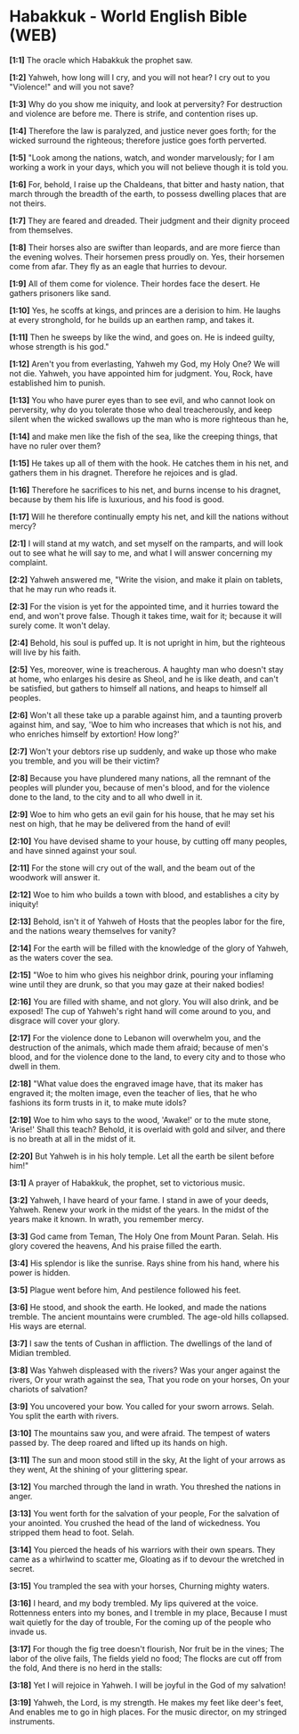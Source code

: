 # Habakkuk - World English Bible (WEB)

**[1:1]** The oracle which Habakkuk the prophet saw.

**[1:2]** Yahweh, how long will I cry, and you will not hear? I cry out to you "Violence!" and will you not save?

**[1:3]** Why do you show me iniquity, and look at perversity? For destruction and violence are before me. There is strife, and contention rises up.

**[1:4]** Therefore the law is paralyzed, and justice never goes forth; for the wicked surround the righteous; therefore justice goes forth perverted.

**[1:5]** "Look among the nations, watch, and wonder marvelously; for I am working a work in your days, which you will not believe though it is told you.

**[1:6]** For, behold, I raise up the Chaldeans, that bitter and hasty nation, that march through the breadth of the earth, to possess dwelling places that are not theirs.

**[1:7]** They are feared and dreaded. Their judgment and their dignity proceed from themselves.

**[1:8]** Their horses also are swifter than leopards, and are more fierce than the evening wolves. Their horsemen press proudly on. Yes, their horsemen come from afar. They fly as an eagle that hurries to devour.

**[1:9]** All of them come for violence. Their hordes face the desert. He gathers prisoners like sand.

**[1:10]** Yes, he scoffs at kings, and princes are a derision to him. He laughs at every stronghold, for he builds up an earthen ramp, and takes it.

**[1:11]** Then he sweeps by like the wind, and goes on. He is indeed guilty, whose strength is his god."

**[1:12]** Aren't you from everlasting, Yahweh my God, my Holy One? We will not die. Yahweh, you have appointed him for judgment. You, Rock, have established him to punish.

**[1:13]** You who have purer eyes than to see evil, and who cannot look on perversity, why do you tolerate those who deal treacherously, and keep silent when the wicked swallows up the man who is more righteous than he,

**[1:14]** and make men like the fish of the sea, like the creeping things, that have no ruler over them?

**[1:15]** He takes up all of them with the hook. He catches them in his net, and gathers them in his dragnet. Therefore he rejoices and is glad.

**[1:16]** Therefore he sacrifices to his net, and burns incense to his dragnet, because by them his life is luxurious, and his food is good.

**[1:17]** Will he therefore continually empty his net, and kill the nations without mercy?

**[2:1]** I will stand at my watch, and set myself on the ramparts, and will look out to see what he will say to me, and what I will answer concerning my complaint.

**[2:2]** Yahweh answered me, "Write the vision, and make it plain on tablets, that he may run who reads it.

**[2:3]** For the vision is yet for the appointed time, and it hurries toward the end, and won't prove false. Though it takes time, wait for it; because it will surely come. It won't delay.

**[2:4]** Behold, his soul is puffed up. It is not upright in him, but the righteous will live by his faith.

**[2:5]** Yes, moreover, wine is treacherous. A haughty man who doesn't stay at home, who enlarges his desire as Sheol, and he is like death, and can't be satisfied, but gathers to himself all nations, and heaps to himself all peoples.

**[2:6]** Won't all these take up a parable against him, and a taunting proverb against him, and say, 'Woe to him who increases that which is not his, and who enriches himself by extortion! How long?'

**[2:7]** Won't your debtors rise up suddenly, and wake up those who make you tremble, and you will be their victim?

**[2:8]** Because you have plundered many nations, all the remnant of the peoples will plunder you, because of men's blood, and for the violence done to the land, to the city and to all who dwell in it.

**[2:9]** Woe to him who gets an evil gain for his house, that he may set his nest on high, that he may be delivered from the hand of evil!

**[2:10]** You have devised shame to your house, by cutting off many peoples, and have sinned against your soul.

**[2:11]** For the stone will cry out of the wall, and the beam out of the woodwork will answer it.

**[2:12]** Woe to him who builds a town with blood, and establishes a city by iniquity!

**[2:13]** Behold, isn't it of Yahweh of Hosts that the peoples labor for the fire, and the nations weary themselves for vanity?

**[2:14]** For the earth will be filled with the knowledge of the glory of Yahweh, as the waters cover the sea.

**[2:15]** "Woe to him who gives his neighbor drink, pouring your inflaming wine until they are drunk, so that you may gaze at their naked bodies!

**[2:16]** You are filled with shame, and not glory. You will also drink, and be exposed! The cup of Yahweh's right hand will come around to you, and disgrace will cover your glory.

**[2:17]** For the violence done to Lebanon will overwhelm you, and the destruction of the animals, which made them afraid; because of men's blood, and for the violence done to the land, to every city and to those who dwell in them.

**[2:18]** "What value does the engraved image have, that its maker has engraved it; the molten image, even the teacher of lies, that he who fashions its form trusts in it, to make mute idols?

**[2:19]** Woe to him who says to the wood, 'Awake!' or to the mute stone, 'Arise!' Shall this teach? Behold, it is overlaid with gold and silver, and there is no breath at all in the midst of it.

**[2:20]** But Yahweh is in his holy temple. Let all the earth be silent before him!"

**[3:1]** A prayer of Habakkuk, the prophet, set to victorious music.

**[3:2]** Yahweh, I have heard of your fame. I stand in awe of your deeds, Yahweh. Renew your work in the midst of the years. In the midst of the years make it known. In wrath, you remember mercy.

**[3:3]** God came from Teman, The Holy One from Mount Paran. Selah.  His glory covered the heavens, And his praise filled the earth.

**[3:4]** His splendor is like the sunrise. Rays shine from his hand, where his power is hidden.

**[3:5]** Plague went before him, And pestilence followed his feet.

**[3:6]** He stood, and shook the earth. He looked, and made the nations tremble. The ancient mountains were crumbled. The age-old hills collapsed. His ways are eternal.

**[3:7]** I saw the tents of Cushan in affliction. The dwellings of the land of Midian trembled.

**[3:8]** Was Yahweh displeased with the rivers? Was your anger against the rivers, Or your wrath against the sea, That you rode on your horses, On your chariots of salvation?

**[3:9]** You uncovered your bow. You called for your sworn arrows. Selah. You split the earth with rivers.

**[3:10]** The mountains saw you, and were afraid. The tempest of waters passed by. The deep roared and lifted up its hands on high.

**[3:11]** The sun and moon stood still in the sky, At the light of your arrows as they went, At the shining of your glittering spear.

**[3:12]** You marched through the land in wrath. You threshed the nations in anger.

**[3:13]** You went forth for the salvation of your people, For the salvation of your anointed. You crushed the head of the land of wickedness. You stripped them head to foot. Selah.

**[3:14]** You pierced the heads of his warriors with their own spears. They came as a whirlwind to scatter me, Gloating as if to devour the wretched in secret.

**[3:15]** You trampled the sea with your horses, Churning mighty waters.

**[3:16]** I heard, and my body trembled. My lips quivered at the voice. Rottenness enters into my bones, and I tremble in my place, Because I must wait quietly for the day of trouble, For the coming up of the people who invade us.

**[3:17]** For though the fig tree doesn't flourish, Nor fruit be in the vines; The labor of the olive fails, The fields yield no food; The flocks are cut off from the fold, And there is no herd in the stalls:

**[3:18]** Yet I will rejoice in Yahweh. I will be joyful in the God of my salvation!

**[3:19]** Yahweh, the Lord, is my strength. He makes my feet like deer's feet, And enables me to go in high places. For the music director, on my stringed instruments.

